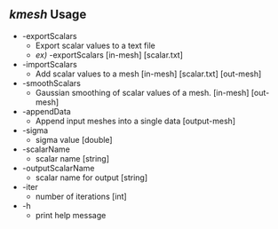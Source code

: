 ## *kmesh* Usage
* -exportScalars
	* Export scalar values to a text file
	* *ex)* -exportScalars [in-mesh] [scalar.txt]
* -importScalars
	* Add scalar values to a mesh [in-mesh] [scalar.txt] [out-mesh]
* -smoothScalars
	* Gaussian smoothing of scalar values of a mesh. [in-mesh] [out-mesh]
* -appendData
	* Append input meshes into a single data [output-mesh]
* -sigma
	* sigma value [double]
* -scalarName
	* scalar name [string]
* -outputScalarName
	* scalar name for output [string]
* -iter
	* number of iterations [int]
* -h
	* print help message
